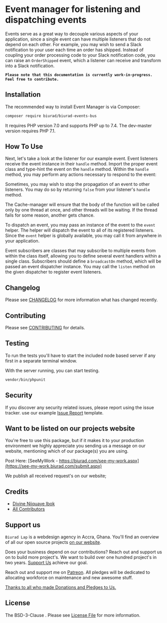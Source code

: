 # Event manager for listening and dispatching events

Events serve as a great way to decouple various aspects of your application, since a single event can have multiple listeners that do not depend on each other. For example, you may wish to send a Slack notification to your user each time an order has shipped. Instead of coupling your order processing code to your Slack notification code, you can raise an `OrderShipped` event, which a listener can receive and transform into a Slack notification.

**`Please note that this documentation is currently work-in-progress. Feel free to contribute.`**

## Installation

The recommended way to install Event Manager is via Composer:

```bash
composer require biurad/biurad-events-bus
```

It requires PHP version 7.0 and supports PHP up to 7.4. The dev-master version requires PHP 7.1.

## How To Use

Next, let's take a look at the listener for our example event. Event listeners receive the event instance in their `handle` method. Import the proper event class and type-hint the event on the `handle` method. Within the `handle` method, you may perform any actions necessary to respond to the event:

Sometimes, you may wish to stop the propagation of an event to other listeners. You may do so by returning `false` from your listener's `handle` method.

The Cache-manager will ensure that the body of the function will be called only by one thread at once, and other threads will be waiting.
If the thread fails for some reason, another gets chance.

To dispatch an event, you may pass an instance of the event to the `event` helper. The helper will dispatch the event to all of its registered listeners. Since the `event` helper is globally available, you may call it from anywhere in your application.

Event subscribers are classes that may subscribe to multiple events from within the class itself, allowing you to define several event handlers within a single class. Subscribers should define a `broadcastOn` method, which will be passed an event dispatcher instance. You may call the `listen` method on the given dispatcher to register event listeners.

## Changelog

Please see [CHANGELOG](CHANGELOG.md) for more information what has changed recently.

## Contributing

Please see [CONTRIBUTING](CONTRIBUTING.md) for details.

## Testing

To run the tests you'll have to start the included node based server if any first in a separate terminal window.

With the server running, you can start testing.

```bash
vendor/bin/phpunit
```

## Security

If you discover any security related issues, please report using the issue tracker.
use our example [Issue Report](.github/ISSUE_TEMPLATE/Bug_report.md) template.

## Want to be listed on our projects website

You're free to use this package, but if it makes it to your production environment we highly appreciate you sending us a message on our website, mentioning which of our package(s) you are using.

Post Here: [SeeMyWork - https://biurad.com/see-my-work.aspx](https://see-my-work.biurad.com/submit.aspx)

We publish all received request's on our website;

## Credits

- [Divine Niiquaye Ibok](https://divineniiquayeibok.com)
- [All Contributors](https://biurad.com/projects/configmanager/contributers)

## Support us

`Biurad Lap` is a webdesign agency in Accra, Ghana. You'll find an overview of all our open source projects [on our website](https://biurad.com/opensource).

Does your business depend on our contributions? Reach out and support us on to build more project's. We want to build over one hundred project's in two years. [Support Us](https://biurad.com/donate) achieve our goal.

Reach out and support me on [Patreon](https://www.patreon.com/biurad). All pledges will be dedicated to allocating workforce on maintenance and new awesome stuff.

[Thanks to all who made Donations and Pledges to Us.](.github/ISSUE_TEMPLATE/Support_us.md)

## License

The BSD-3-Clause . Please see [License File](LICENSE.md) for more information.
